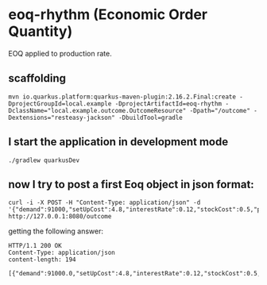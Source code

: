 # eoq-rhythm (Economic Order Quantity)

EOQ applied to production rate.

## scaffolding

```shell
mvn io.quarkus.platform:quarkus-maven-plugin:2.16.2.Final:create -DprojectGroupId=local.example -DprojectArtifactId=eoq-rhythm -DclassName="local.example.outcome.OutcomeResource" -Dpath="/outcome" -Dextensions="resteasy-jackson" -DbuildTool=gradle
```

## I start the application in development mode

```shell
./gradlew quarkusDev
```

## now I try to post a first Eoq object in json format:

```shell
curl -i -X POST -H "Content-Type: application/json" -d '{"demand":91000,"setUpCost":4.8,"interestRate":0.12,"stockCost":0.5,"productionCost":0.5,"productionRateInMinutes":0.347222222}' http://127.0.0.1:8080/outcome
```

getting the following answer:

```text
HTTP/1.1 200 OK
Content-Type: application/json
content-length: 194

[{"demand":91000.0,"setUpCost":4.8,"interestRate":0.12,"stockCost":0.5,"productionCost":0.5,"productionRateInMinutes":0.347222222,"quantity":1282,"leadTimeInMinutes":3692,"batchesToProcess":71}]
```
